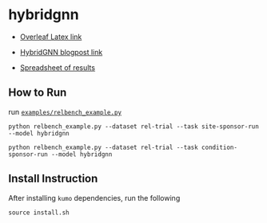 # hybridgnn

- [Overleaf Latex link](https://www.overleaf.com/8255131161fxgzwccqftmz#5676c1)

- [HybridGNN blogpost link](https://docs.google.com/document/d/1kcGl9zk_pHuZ5xE9HBBVCmJa6iLiZ_yOjX9eFPpHiXw/edit)

- [Spreadsheet of results](https://docs.google.com/spreadsheets/d/1bnNurVKLCgWjgvd9fCO-NexCgU75Xql9erfn6h3Wooo/edit?usp=sharing)


## How to Run

run [`examples/relbench_example.py`](https://github.com/kumo-ai/hybridgnn/blob/master/examples/relbench_example.py)

```
python relbench_example.py --dataset rel-trial --task site-sponsor-run --model hybridgnn

python relbench_example.py --dataset rel-trial --task condition-sponsor-run --model hybridgnn
```


## Install Instruction

After installing `kumo` dependencies, run the following

```
source install.sh
```

